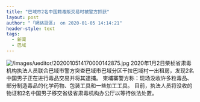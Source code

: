 ```yaml
---
title: "巴域市2名中国籍毒贩交易时被警方抓获"
layout: post
author: "「網絡設區」 on 2020-01-05 14:14:21"
header-style: text
tags:
  - 新闻
  - 巴域
---
```


<img src="https://images.feileyuan.com/images/ueditor/2020010514170000142875.jpg" title="未标题-1" alt="/images/ueditor/2020010514170000142875.jpg">
2020年1月2日柴桢省肃毒机构执法人员联合巴域市警方突查巴域市巴域分区干拉巴域村一出租房，发现2名中国男子正在进行毒品交易并将其逮捕。
柬埔寨警方称：现场没收许多粒毒品、部分制造毒品的化学药物、包装工具和一些加工工具。
目前，执法人员将没收的物证和2名中国男子移交省级省肃毒机构办公厅以等待依法处置。

